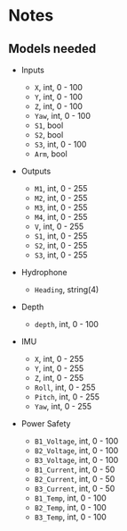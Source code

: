 # Notes

## Models needed

- Inputs
  - `X`, int, 0 - 100
  - `Y`, int, 0 - 100
  - `Z`, int, 0 - 100
  - `Yaw`, int, 0 - 100
  - `S1`, bool
  - `S2`, bool
  - `S3`, int, 0 - 100
  - `Arm`, bool

- Outputs
  - `M1`, int, 0 - 255
  - `M2`, int, 0 - 255
  - `M3`, int, 0 - 255
  - `M4`, int, 0 - 255
  - `V`, int, 0 - 255
  - `S1`, int, 0 - 255
  - `S2`, int, 0 - 255
  - `S3`, int, 0 - 255

- Hydrophone
  - `Heading`, string(4)

- Depth
  - `depth`, int, 0 - 100

- IMU
  - `X`, int, 0 - 255
  - `Y`, int, 0 - 255
  - `Z`, int, 0 - 255
  - `Roll`, int, 0 - 255
  - `Pitch`, int, 0 - 255
  - `Yaw`, int, 0 - 255

- Power Safety
  - `B1_Voltage`, int, 0 - 100
  - `B2_Voltage`, int, 0 - 100
  - `B3_Voltage`, int, 0 - 100
  - `B1_Current`, int, 0 - 50
  - `B2_Current`, int, 0 - 50
  - `B3_Current`, int, 0 - 50
  - `B1_Temp`, int, 0 - 100
  - `B2_Temp`, int, 0 - 100
  - `B3_Temp`, int, 0 - 100
